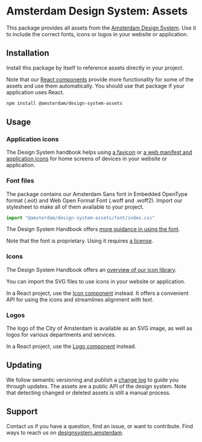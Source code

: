 <!-- @license CC0-1.0 -->

# Amsterdam Design System: Assets

This package provides all assets from the [Amsterdam Design System](https://designsystem.amsterdam).
Use it to include the correct fonts, icons or logos in your website or application.

## Installation

Install this package by itself to reference assets directly in your project.

Note that our [React components](https://www.npmjs.com/package/@amsterdam/design-system-react) provide more functionality for some of the assets and use them automatically.
You should use that package if your application uses React.

```sh
npm install @amsterdam/design-system-assets
```

## Usage

### Application icons

The Design System handbook helps using [a favicon](https://designsystem.amsterdam/?path=/docs/brand-assets-favicon--docs) or [a web manifest and application icons](https://designsystem.amsterdam/?path=/docs/docs-developer-guide-web-app--docs) for home screens of devices in your website or application.

### Font files

The package contains our Amsterdam Sans font in Embedded OpenType format (.eot) and Web Open Format Font (.woff and .woff2).
Import our stylesheet to make all of them available to your project.

<!-- prettier-ignore -->
```ts
import "@amsterdam/design-system-assets/font/index.css"
```

The Design System Handbook offers [more guidance in using the font](https://designsystem.amsterdam/?path=/docs/brand-assets-font--docs).

Note that the font is proprietary. Using it requires [a license](https://designsystem.amsterdam/?path=/docs/docs-terms-of-use-copyright--docs).

### Icons

The Design System Handbook offers an [overview of our icon library](https://designsystem.amsterdam/?path=/docs/brand-assets-icons--docs).

You can import the SVG files to use icons in your website or application.

In a React project, use the [Icon component](https://designsystem.amsterdam/?path=/docs/components-media-icon--docs) instead.
It offers a convenient API for using the icons and streamlines alignment with text.

### Logos

The logo of the City of Amsterdam is available as an SVG image, as well as logos for various departments and services.

In a React project, use the [Logo component](https://designsystem.amsterdam/?path=/docs/components-media-logo--docs) instead.

## Updating

We follow semantic versioning and publish a [change log](https://github.com/Amsterdam/design-system/blob/main/packages-proprietary/assets/CHANGELOG.md) to guide you through updates.
The assets are a public API of the design system.
Note that detecting changed or deleted assets is still a manual process.

## Support

Contact us if you have a question, find an issue, or want to contribute.
Find ways to reach us on [designsystem.amsterdam](https://designsystem.amsterdam/?path=/docs/docs-introduction--docs#send-a-message).
